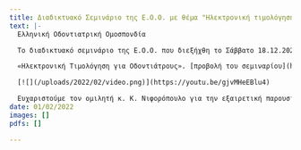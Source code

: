```yaml
---
title: Διαδικτυακό Σεμινάριο της Ε.Ο.Ο. με θέμα "Ηλεκτρονική τιμολόγηση για οδοντιάτρους"
text: |-
  Ελληνική Οδοντιατρική Ομοσπονδία

  Το διαδικτυακό σεμινάριο της Ε.Ο.Ο. που διεξήχθη το Σάββατο 18.12.2021 με πρωτοβουλία της Επιτροπής Στήριξης Ο.Σ. και θέμα :

  «Ηλεκτρονική Τιμολόγηση για Οδοντιάτρους». [προβολή του σεμιναρίου](https://youtu.be/gjvMHeEBlu4)

  [![](/uploads/2022/02/video.png)](https://youtu.be/gjvMHeEBlu4)

  Ευχαριστούμε τον ομιλητή κ. Κ. Νιφορόπουλο για την εξαιρετική παρουσίαση και την παραχώρηση του δικαιώματος μαγνητοσκόπησης/προβολής του σεμιναρίου.
date: 01/02/2022
images: []
pdfs: []

---
```

